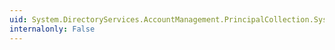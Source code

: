 ```yaml
---
uid: System.DirectoryServices.AccountManagement.PrincipalCollection.System#Collections#ICollection#SyncRoot
internalonly: False
---
```

